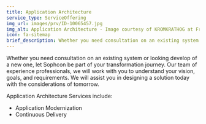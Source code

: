 ```yaml
---
title: Application Architecture
service_type: ServiceOffering
img_url: images/prv/ID-10065457.jpg
img_alt: Application Architecture - Image courtesy of KROMKRATHOG at FreeDigitalPhotos.net
icon: fa-sitemap
brief_description: Whether you need consultation on an existing system or looking develop of a new one, let Sophcon be part of your transformation journey.
---
```


Whether you need consultation on an existing system or looking develop of a new
one, let Sophcon be part of your transformation journey. Our team of experience
professionals, we will work with you to understand your vision, goals, and
requirements. We will assist you in designing a solution today with the
considerations of tomorrow.

Application Architecture Services include:

* Application Modernization
* Continuous Delivery  
